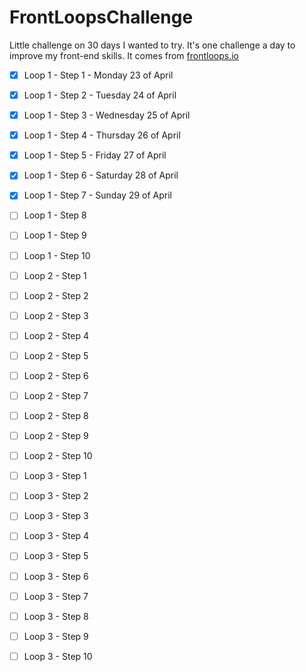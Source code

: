 # FrontLoopsChallenge

Little challenge on 30 days I wanted to try.
It's one challenge a day to improve my front-end skills.
It comes from [frontloops.io](http://frontloops.io/)

- [x] Loop 1 - Step 1 - Monday 23 of April
- [x] Loop 1 - Step 2 - Tuesday 24 of April
- [x] Loop 1 - Step 3 - Wednesday 25 of April
- [x] Loop 1 - Step 4 - Thursday 26 of April
- [x] Loop 1 - Step 5 - Friday 27 of April
- [x] Loop 1 - Step 6 - Saturday 28 of April
- [x] Loop 1 - Step 7 - Sunday 29 of April
- [ ] Loop 1 - Step 8
- [ ] Loop 1 - Step 9
- [ ] Loop 1 - Step 10
- [ ] Loop 2 - Step 1
- [ ] Loop 2 - Step 2
- [ ] Loop 2 - Step 3
- [ ] Loop 2 - Step 4
- [ ] Loop 2 - Step 5
- [ ] Loop 2 - Step 6
- [ ] Loop 2 - Step 7
- [ ] Loop 2 - Step 8
- [ ] Loop 2 - Step 9
- [ ] Loop 2 - Step 10
- [ ] Loop 3 - Step 1
- [ ] Loop 3 - Step 2
- [ ] Loop 3 - Step 3
- [ ] Loop 3 - Step 4
- [ ] Loop 3 - Step 5
- [ ] Loop 3 - Step 6
- [ ] Loop 3 - Step 7
- [ ] Loop 3 - Step 8
- [ ] Loop 3 - Step 9
- [ ] Loop 3 - Step 10


